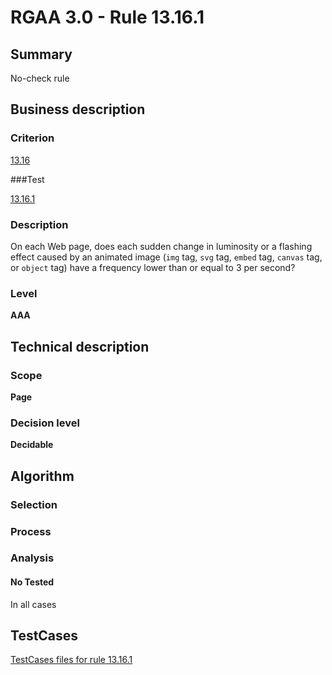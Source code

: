 # RGAA 3.0 -  Rule 13.16.1

## Summary

No-check rule

## Business description

### Criterion

[13.16](http://disic.github.io/rgaa_referentiel_en/RGAA3.0_Criteria_English_version_v1.html#crit-13-16)

###Test

[13.16.1](http://disic.github.io/rgaa_referentiel_en/RGAA3.0_Criteria_English_version_v1.html#test-13-16-1)

### Description
On each Web page, does
    each sudden change in luminosity or a flashing effect
    caused by an animated image (<code>img</code> tag, <code>svg</code>
    tag, <code>embed</code> tag, <code>canvas</code> tag, or <code>object</code> tag) have
    a frequency lower than or equal to 3 per second? 


### Level

**AAA**

## Technical description

### Scope

**Page**

### Decision level

**Decidable**

## Algorithm

### Selection

### Process

### Analysis

#### No Tested 

In all cases







##  TestCases 

[TestCases files for rule 13.16.1](https://github.com/Asqatasun/Asqatasun/tree/master/rules/rules-rgaa3.0/src/test/resources/testcases/rgaa30/Rgaa30Rule131601/) 


